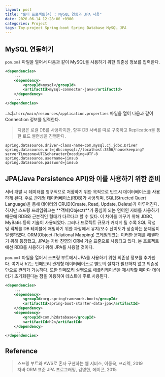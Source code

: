 ```yaml
---
layout: post
title: "토이 프로젝트(4) : MySQL 연동과 JPA 사용"
date: 2020-06-14 12:28:00 +0900
categories: Project
tags: Toy-project Spring-boot Spring Database MySQL JPA
---
```


## MySQL 연동하기

`pom.xml` 파일을 열어서 다음과 같이 MySQL을 사용하기 위한 의존성 정보를 입력한다.

```xml
<dependencies>
    ...
    <dependency>
        <groupId>mysql</groupId>
        <artifactId>mysql-connector-java</artifactId>
    </dependency>
    ...
</dependencies>
```

그리고 `src/main/resources/application.properties` 파일을 열어 다음과 같이 Connection 정보를 입력한다.<br>
> 지금은 로컬 DB를 사용하지만, 향후 DB 서버를 따로 구축하고 Replication을 통한 로드 밸런싱을 진행한다.

```properties
spring.datasource.driver-class-name=com.mysql.cj.jdbc.Driver
spring.datasource.url=jdbc:mysql://localhost:3306/housekeeping?serverTimezone=UTC&characterEncoding=UTF-8
spring.datasource.username=jinsub
spring.datasource.password=jinsub
```


## JPA(Java Persistence API)와 이를 사용하기 위한 준비

서버 개발 시 데이터를 영구적으로 저장하기 위한 목적으로 반드시 데이터베이스를 사용하게 된다. 주로 관계형 데이터베이스(RDB)가 사용되며, SQL(Structed Quert Language)을 통해 데이터의 CRUD(Create, Read, Update, Delete)가 이루어진다. 하지만 스프링 프레임워크는 **객체(Object)**가 중심이 되는 언어인 자바를 사용하기 때문에 RDB와 근본적인 형태가 다르다고 할 수 있다. 이 차이를 메꾸기 위해 JDBC, MyBatis 등의 기술이 사용되었다. 그러나 프로젝트 규모가 커지게 될 수록 SQL 작성 및 객체를 DB 테이블에 매핑하기 위한 과정에서 유지/보수 난이도가 상승하는 문제점이 발생하였다. ORM(Object-Relational Mapping) 프레임워크는 이러한 문제를 해결하기 위해 등장했고, JPA는 자바 진영의 ORM 기술 표준으로 사용되고 있다. 본 프로젝트에선 RDB를 사용하기 위해 JPA를 사용할 것이다.

`pom.xml` 파일을 열어서 스프링 부트에서 JPA를 사용하기 위한 의존성 정보를 추가한다. 여기서 h2는 인메모리 관계형 데이터베이스로 별도의 설치가 필요하지 않고 의존성만으로 관리가 가능하다. 또한 인메모리 실행으로 애플리케이션을 재시작할 때마다 데이터가 초기화된다는 점을 이용하여 테스트에 주로 사용된다.

```xml
<dependencies>
    ...
    <dependency>
        <groupId>org.springframework.boot</groupId>
        <artifactId>spring-boot-starter-data-jpa</artifactId>
    </dependency>
    <dependency>
        <groupId>com.h2database</groupId>
        <artifactId>h2</artifactId>
    </dependency>
    ...
</dependencies>
```

## Reference

> 스프링 부트와 AWS로 혼자 구현하는 웹 서비스, 이동욱, 프리렉, 2019 <br>
> 자바 ORM 표준 JPA 프로그래밍, 김영한, 에이콘, 2015